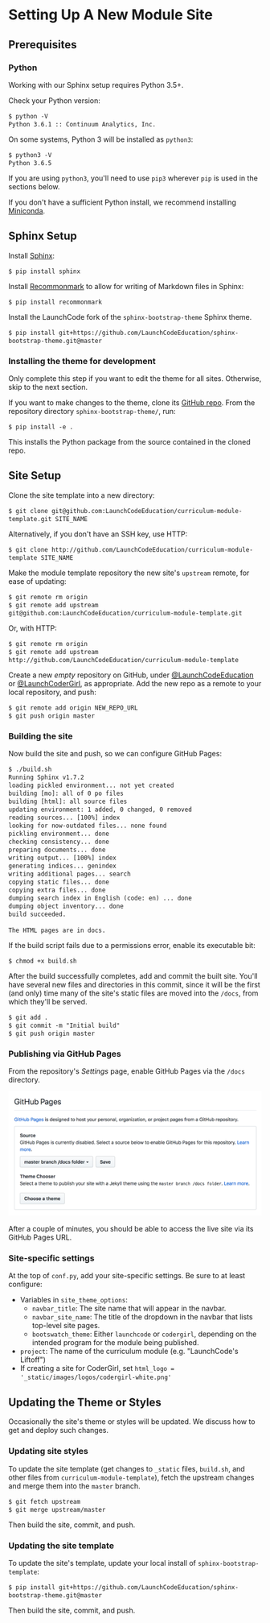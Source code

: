 # Setting Up A New Module Site

## Prerequisites

### Python

Working with our Sphinx setup requires Python 3.5+.

Check your Python version:

```
$ python -V
Python 3.6.1 :: Continuum Analytics, Inc.
```

On some systems, Python 3 will be installed as `python3`:

```
$ python3 -V
Python 3.6.5
```

<aside class="aside-note">

If you are using `python3`, you'll need to use `pip3` wherever `pip` is used in the sections below.

</aside>

If you don't have a sufficient Python install, we recommend installing [Miniconda](https://conda.io/miniconda.html).

## Sphinx Setup

Install [Sphinx](http://www.sphinx-doc.org/en/master/):

```
$ pip install sphinx
```

Install [Recommonmark](https://recommonmark.readthedocs.io/en/latest/) to allow for writing of Markdown files in Sphinx:

```
$ pip install recommonmark
```

Install the LaunchCode fork of the `sphinx-bootstrap-theme` Sphinx theme.

```
$ pip install git+https://github.com/LaunchCodeEducation/sphinx-bootstrap-theme.git@master
```

### Installing the theme for development

<aside class="aside-note">

Only complete this step if you want to edit the theme for all sites. Otherwise, skip to the next section.

</aside>

If you want to make changes to the theme, clone its [GitHub repo](https://github.com/LaunchCodeEducation/sphinx-bootstrap-theme). From the repository directory `sphinx-bootstrap-theme/`, run:

```
$ pip install -e .
```

This installs the Python package from the source contained in the cloned repo.

## Site Setup

Clone the site template into a new directory:

```
$ git clone git@github.com:LaunchCodeEducation/curriculum-module-template.git SITE_NAME
```

Alternatively, if you don't have an SSH key, use HTTP:

```
$ git clone http://github.com/LaunchCodeEducation/curriculum-module-template SITE_NAME
```

Make the module template repository the new site's `upstream` remote, for ease of updating:

```
$ git remote rm origin
$ git remote add upstream git@github.com:LaunchCodeEducation/curriculum-module-template.git
```

Or, with HTTP:

```
$ git remote rm origin
$ git remote add upstream http://github.com/LaunchCodeEducation/curriculum-module-template
```

Create a new _empty_ repository on GitHub, under [@LaunchCodeEducation](https://github.com/LaunchCodeEducation) or [@LaunchCoderGirl](https://github.com/LaunchCoderGirlSTL), as appropriate. Add the new repo as a remote to your local repository, and push:

```
$ git remote add origin NEW_REPO_URL
$ git push origin master
```

### Building the site

Now build the site and push, so we can configure GitHub Pages:

```
$ ./build.sh
Running Sphinx v1.7.2
loading pickled environment... not yet created
building [mo]: all of 0 po files
building [html]: all source files
updating environment: 1 added, 0 changed, 0 removed
reading sources... [100%] index                                                                     
looking for now-outdated files... none found
pickling environment... done
checking consistency... done
preparing documents... done
writing output... [100%] index                                                                      
generating indices... genindex
writing additional pages... search
copying static files... done
copying extra files... done
dumping search index in English (code: en) ... done
dumping object inventory... done
build succeeded.

The HTML pages are in docs.
```

If the build script fails due to a permissions error, enable its executable bit:

```
$ chmod +x build.sh
```

After the build successfully completes, add and commit the built site. You'll have several new files and directories in this commit, since it will be the first (and only) time many of the site's static files are moved into the `/docs`, from which they'll be served.

```
$ git add .
$ git commit -m "Initial build"
$ git push origin master
```

### Publishing via GitHub Pages

From the repository's _Settings_ page, enable GitHub Pages via the `/docs` directory.

![Enable GitHub Pages](/_static/images/enable-gh-pages.png)

After a couple of minutes, you should be able to access the live site via its GitHub Pages URL.

### Site-specific settings

At the top of `conf.py`, add your site-specific settings. Be sure to at least configure:

- Variables in `site_theme_options`:
    - `navbar_title`: The site name that will appear in the navbar.
    - `navbar_site_name`: The title of the dropdown in the navbar that lists top-level site pages.
    - `bootswatch_theme`: Either `launchcode` or `codergirl`, depending on the intended program for the module being published.
- `project`: The name of the curriculum module (e.g. "LaunchCode's Liftoff")
- If creating a site for CoderGirl, set `html_logo = '_static/images/logos/codergirl-white.png'`

## Updating the Theme or Styles

Occasionally the site's theme or styles will be updated. We discuss how to get and deploy such changes.

### Updating site styles

To update the site template (get changes to `_static` files, `build.sh`, and other files from `curriculum-module-template`), fetch the upstream changes and merge them into the `master` branch.

```
$ git fetch upstream
$ git merge upstream/master
```

Then build the site, commit, and push.

### Updating the site template

To update the site's template, update your local install of `sphinx-bootstrap-template`:

```
$ pip install git+https://github.com/LaunchCodeEducation/sphinx-bootstrap-theme.git@master
```

Then build the site, commit, and push.
